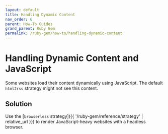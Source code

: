 ```yaml
---
layout: default
title: Handling Dynamic Content
nav_order: 6
parent: How-To Guides
grand_parent: Ruby Gem
permalink: /ruby-gem/how-to/handling-dynamic-content
---
```


# Handling Dynamic Content and JavaScript

Some websites load their content dynamically using JavaScript. The default `html2rss` strategy might not see this content.

## Solution

Use the [`browserless` strategy]({{ '/ruby-gem/reference/strategy' | relative_url }}) to render JavaScript-heavy websites with a headless browser.
